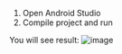 1) Open Android Studio
2) Compile project and run

You will see result:
![image](https://github.com/EvgenProjects/AndroidNative_BasicGame/assets/38002631/fb3e3f69-d43f-4002-b5c0-f7eab4855681)
